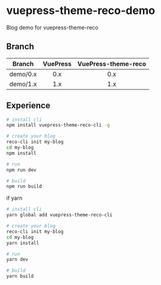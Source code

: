 # vuepress-theme-reco-demo

Blog demo for vuepress-theme-reco

## Branch

|Branch|VuePress|VuePress-theme-reco|
|-|:-:|:-:|
|demo/0.x|0.x|0.x|
|demo/1.x|1.x|1.x|

## Experience

```bash
# install cli
npm install vuepress-theme-reco-cli -g

# create your blog
reco-cli init my-blog
cd my-blog
npm install

# run
npm run dev

# build
npm run build
```

if yarn

```bash
# install cli
yarn global add vuepress-theme-reco-cli

# create your blog
reco-cli init my-blog
cd my-blog
yarn install

# run
yarn dev

# build
yarn build
```
